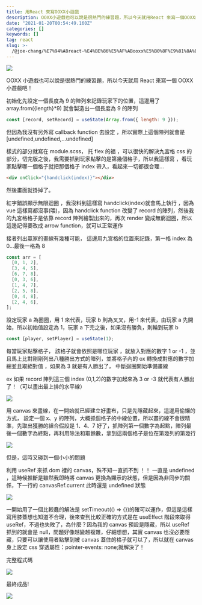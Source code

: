 ```yaml
---
title: 用React 來寫OOXX小遊戲
description: OOXX小遊戲也可以說是很熱門的練習題，所以今天就用React 來寫一個OOXX的小遊戲吧！
date: "2021-01-20T00:54:49.160Z"
categories: []
keywords: []
tag: react
slug: >-
  /@joe-chang/%E7%94%A8react-%E4%BE%86%E5%AF%ABooxx%E5%B0%8F%E9%81%8A%E6%88%B2-5f5bb9b52bdd
---
```


![](/img/1__DE3ezMkndLTLouwWLMTjOQ.jpeg)

OOXX 小遊戲也可以說是很熱門的練習題，所以今天就用 React 來寫一個 OOXX 小遊戲吧！

初始化先設定一個長度為 9 的陣列來記錄玩家下的位置，這邊用了 array.from({length}\*9) 就會製造出一個長度為 9 的陣列

```javascript
const [record, setRecord] = useState(Array.from({ length: 9 }));
```

但因為我沒有另外寫 callback function 去設定 ，所以實際上這個陣列就會是 [undefined,undefined,…undefined]

樣式的部分就寫在 module.scss， 托 flex 的福 ，可以很快的解決九宮格 css 的部分，切完版之後，我需要抓到玩家點擊的是第幾個格子，所以我這樣寫 ，看玩家點擊哪一個格子就把那個格子 index 帶入，看起來一切都很合理…

```html
<div onClick="{handclick(index)}"></div>
```

然後畫面就掛掉了。

紅字錯誤顯示無限迴圈 ，我沒料到這樣寫 handclick(index)就會馬上執行 ，因為 vue 這樣寫都沒事(喂)，因為 handclick function 改變了 record 的陣列，然後我的九宮格格子是依靠 record 陣列繪製出來的，再次 render 變成無窮迴圈，所以這邊記得要改成 arrow function，就可以正常運作

接者列出贏家的畫線有幾種可能， 這邊用九宮格的位置來記錄，第一格 index 為 0…最後一格為 8

```javascript
const arr = [
  [0, 1, 2],
  [3, 4, 5],
  [6, 7, 8],
  [0, 3, 6],
  [1, 4, 7],
  [2, 5, 8],
  [0, 4, 8],
  [2, 4, 6],
];
```

設定玩家 a 為圈圈，用 1 來代表，玩家 b 則為叉叉，用-1 來代表，由玩家 a 先開始，所以初始值設定為 1，玩家 a 下完之後，如果沒有勝負，則輪到玩家 b

```javascript
const [player, setPlayer] = useState(1);
```

每當玩家點擊格子， 該格子就會依照是哪位玩家 ，就放入對應的數字 1 or -1 ，並且馬上比對剛剛列出八種勝出方式的陣列，並將格子內的 ox 轉換成對應的數字加總並且取絕對值 ，如果為 3 就是有人勝出了， 中斷迴圈開始準備畫線

ex 如果 record 陣列這三個 index (0,1,2)的數字加起來為 3 or -3 就代表有人勝出了！（可以畫出最上排的水平線）

![](/img/1__QR__mIemiUTSYM4NkxIIuXQ.png)

用 canvas 來畫線，在一開始就已經建立好畫布，只是先隱藏起來，這邊用偷懶的方式， 設定一個 x、y 的陣列，大概抓個格子的中線位置，所以畫的線不會很精準，先取出獲勝的組合假設是 1、4、7 好了，抓陣列第一個數字為起點，陣列最後一個數字為終點，再利用除法和取餘數，拿到這兩個格子是位在第幾列的第幾行

![](/img/1__8jqzDzpejfCD0wc5TadZCw.png)

但是，這時又碰到一個小小的問題

利用 useRef 來抓 dom 裡的 canvas，殊不知一直抓不到 ！！ 一直是 undefined ，這時候推斷是雖然我即時將 canvas 更換為顯示的狀態，但是因為非同步的關係，下一行的 canvasRef.current 此時還是 undefined 狀態

![](/img/1__CuUYMtdRSoJ11X91ioqMQA.png)

一開始用了一個比較蠢的解法是 setTimeout(() => {})的確可以運作，但這是這樣寫用膝蓋想也知道不合理，後來查到比較正確的方式是在 useEffect 階段來取得 useRef，不過也失敗了，為什麼？因為我的 canvas 預設是隱藏，所以 useRef 抓到的就會是 null，問題好像越變越複雜，仔細想想，其實 canvas 也沒必要隱藏，只要可以讓使用者點擊到被 canvas 蓋住的格子就可以了，所以就在 canvas 身上設定 css 穿透屬性：pointer-events: none;就解決了！

完整程式碼

![](/img/1__dpbAnS6BGneB__mL9lbLIew.png)

最終成品!

![](/img/1__MTqY1GGS__O0Yf1qVfUN2NQ.png)
